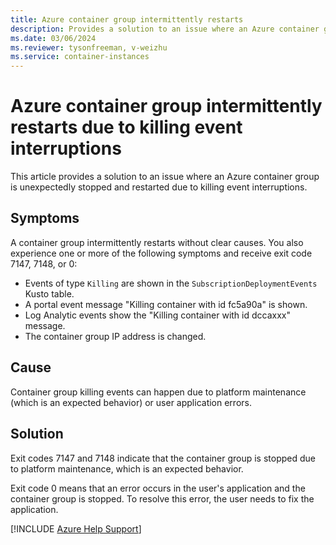 ```yaml
---
title: Azure container group intermittently restarts
description: Provides a solution to an issue where an Azure container group is unexpectedly stopped and restarted due to killing event interruptions.
ms.date: 03/06/2024
ms.reviewer: tysonfreeman, v-weizhu
ms.service: container-instances
---
```


# Azure container group intermittently restarts due to killing event interruptions

This article provides a solution to an issue where an Azure container group is unexpectedly stopped and restarted due to killing event interruptions.

## Symptoms

A container group intermittently restarts without clear causes. You also experience one or more of the following symptoms and receive exit code 7147, 7148, or 0:

- Events of type `Killing` are shown in the `SubscriptionDeploymentEvents` Kusto table.
- A portal event message "Killing container with id fc5a90a" is shown.
- Log Analytic events show the "Killing container with id dccaxxx" message.
- The container group IP address is changed.

## Cause

Container group killing events can happen due to platform maintenance (which is an expected behavior) or user application errors.

## Solution

Exit codes 7147 and 7148 indicate that the container group is stopped due to platform maintenance, which is an expected behavior.

Exit code 0 means that an error occurs in the user's application and the container group is stopped. To resolve this error, the user needs to fix the application.

[!INCLUDE [Azure Help Support](../../includes/azure-help-support.md)]
